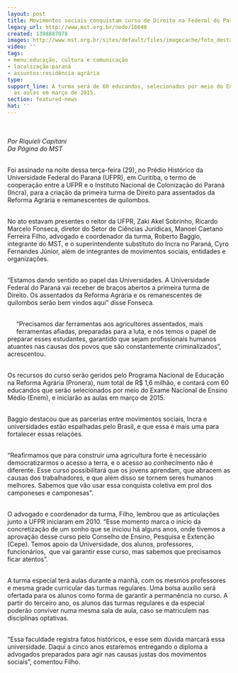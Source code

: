 ```yaml
---
layout: post
title: Movimentos sociais conquistam curso de Direito na Federal do Paraná
legacy_url: http://www.mst.org.br/node/16040
created: 1398887078
images: http://www.mst.org.br/sites/default/files/imagecache/foto_destaque/curso_direito_PR.jpg
video: ''
tags:
- menu:educação, cultura e comunicação
- localização:paraná
- assuntos:residência agrária
type: 
support_line: A turma será de 60 educandos, selecionados por meio do Enem, e iniciarão
  as aulas em março de 2015.
section: featured-news
hat: ''
---
```

<p class="MsoNormal"><img style="margin: 10px;" src="http://www.mst.org.br/sites/default/files/curso_direito_PR.jpg" alt=""></p><p class="MsoNormal"><em>Por Riquieli Capitani<br> Da Página do MST</em></p><p class="MsoNormal"><br>Foi assinado na noite dessa terça-feira (29), no Prédio Histórico da Universidade Federal do Paraná (UFPR), em Curitiba, o termo de cooperação entre a UFPR e o Instituto Nacional de Colonização do Paraná (Incra), para a criação da primeira turma de Direito para assentados da Reforma Agrária e remanescentes de quilombos.</p><p class="MsoNormal"><br>No ato estavam presentes o reitor da UFPR, Zaki Akel Sobrinho, Ricardo Marcelo Fonseca, diretor do Setor de Ciências Jurídicas, Manoel Caetano Ferreira Filho, advogado e coordenador da turma, Roberto Baggio, integrante do MST, e o superintendente substituto do Incra no Paraná, Cyro Fernandes Júnior, além de integrantes de movimentos sociais, entidades e organizações.</p><p class="MsoNormal"><br>“Estamos dando sentido ao papel das Universidades. A Universidade Federal do Paraná vai receber de braços abertos a primeira turma de Direito. Os assentados da Reforma Agrária e os remanescentes de quilombos serão bem vindos aqui” disse Fonseca.</p><p class="MsoNormal"><br><img style="margin: 10px; float: left;" src="http://www.mst.org.br/sites/default/files/curso_direito_PR_Rodrigo%20Asturiam.jpg" alt="">“Precisamos dar ferramentas aos agricultores assentados, mais ferramentas afiadas, preparadas para a luta, e nós temos o papel de preparar esses estudantes, garantido que sejam profissionais humanos atuantes nas causas dos povos que são constantemente criminalizados”, acrescentou.</p><p class="MsoNormal"><br>Os recursos do curso serão geridos pelo Programa Nacional de Educação na Reforma Agrária (Pronera), num total de R$ 1,6 milhão, e contará com 60 educandos que serão selecionados por meio do Exame Nacional de Ensino Médio (Enem), e iniciarão as aulas em março de 2015.</p><p class="MsoNormal"><br>Baggio destacou que as parcerias entre movimentos sociais, Incra e universidades estão espalhadas pelo Brasil, e que essa é mais uma para fortalecer essas relações.</p><p class="MsoNormal"><br>“Reafirmamos que para construir uma agricultura forte é necessário democratizarmos o acesso a terra, e o acesso ao conhecimento não é diferente. Esse curso possibilitará que os jovens aprendam, que abracem as causas dos trabalhadores, e que além disso se tornem seres humanos melhores. Sabemos que vão usar essa conquista coletiva em prol dos camponeses e camponesas”.</p><p class="MsoNormal"><br>O advogado e coordenador da turma, Filho, lembrou que as articulações junto a UFPR iniciaram em 2010. “Esse momento marca o início da concretização de um sonho que se iniciou há alguns anos, onde tivemos a aprovação desse curso pelo Conselho de Ensino, Pesquisa e Extenção (Cepe). Temos apoio da Universidade, dos alunos, professores, funcionários, &nbsp;que vai garantir esse curso, mas sabemos que precisamos ficar atentos”.</p><p class="MsoNormal"><br>A turma especial terá aulas durante a manhã, com os mesmos professores e mesma grade curricular das turmas regulares. Uma bolsa auxílio será ofertada para os alunos como forma de garantir a permanência no curso. A partir do terceiro ano, os alunos das turmas regulares e da especial poderão conviver numa mesma sala de aula, caso se matriculem nas disciplinas optativas.</p><p class="MsoNormal"><br>“Essa faculdade registra fatos históricos, e esse sem dúvida marcará essa universidade. Daqui a cinco anos estaremos entregando o diploma a advogados preparados para agir nas causas justas dos movimentos sociais”, comentou Filho.</p>
